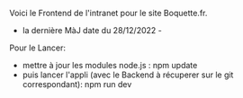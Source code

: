 Voici le Frontend de l'intranet pour le site Boquette.fr.
 - la dernière MàJ date du 28/12/2022 - 

Pour le Lancer:
 - mettre à jour les modules node.js : npm update
 - puis lancer l'appli (avec le Backend à récuperer sur le git correspondant): npm run dev



